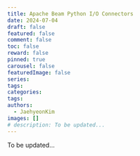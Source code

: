 ```yaml
---
title: Apache Beam Python I/O Connectors
date: 2024-07-04
draft: false
featured: false
comment: false
toc: false
reward: false
pinned: true
carousel: false
featuredImage: false
series:
tags:
categories:
tags: 
authors:
  - JaehyeonKim
images: []
# description: To be updated...
---
```


To be updated...

<!--more-->
